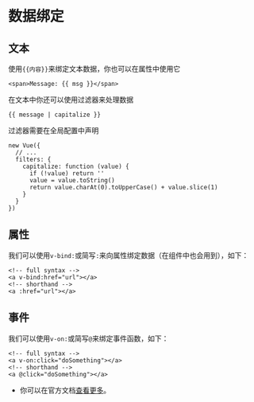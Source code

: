 # 数据绑定

## 文本

使用`{{内容}}`来绑定文本数据，你也可以在属性中使用它

```
<span>Message: {{ msg }}</span>
```

在文本中你还可以使用过滤器来处理数据

```
{{ message | capitalize }}
```

过滤器需要在全局配置中声明

```
new Vue({
  // ...
  filters: {
    capitalize: function (value) {
      if (!value) return ''
      value = value.toString()
      return value.charAt(0).toUpperCase() + value.slice(1)
    }
  }
})
```

## 属性

我们可以使用`v-bind:`或简写`:`来向属性绑定数据（在组件中也会用到），如下：

```
<!-- full syntax -->
<a v-bind:href="url"></a>
<!-- shorthand -->
<a :href="url"></a>
```

## 事件

我们可以使用`v-on:`或简写`@`来绑定事件函数，如下：

```
<!-- full syntax -->
<a v-on:click="doSomething"></a>
<!-- shorthand -->
<a @click="doSomething"></a>
```

* 你可以在官方文档[查看更多](http://vuejs.org/guide/syntax.html)。


